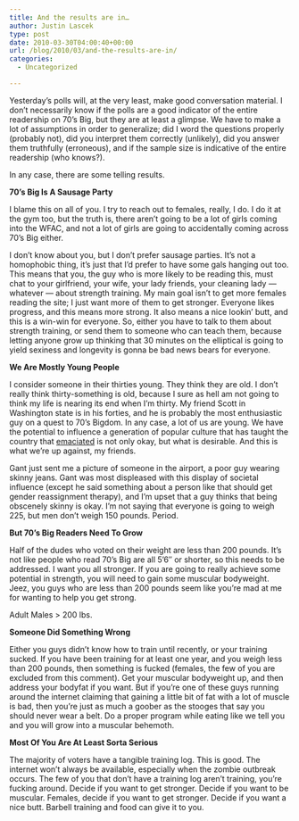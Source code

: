 ```yaml
---
title: And the results are in…
author: Justin Lascek
type: post
date: 2010-03-30T04:00:40+00:00
url: /blog/2010/03/and-the-results-are-in/
categories:
  - Uncategorized

---
```

Yesterday&#8217;s polls will, at the very least, make good conversation material. I don&#8217;t necessarily know if the polls are a good indicator of the entire readership on 70&#8217;s Big, but they are at least a glimpse. We have to make a lot of assumptions in order to generalize; did I word the questions properly (probably not), did you interpret them correctly (unlikely), did you answer them truthfully (erroneous), and if the sample size is indicative of the entire readership (who knows?).
  

  
In any case, there are some telling results.
  

  
**70&#8217;s Big Is A Sausage Party**
  
I blame this on all of you. I try to reach out to females, really, I do. I do it at the gym too, but the truth is, there aren&#8217;t going to be a lot of girls coming into the WFAC, and not a lot of girls are going to accidentally coming across 70&#8217;s Big either.
  

  
I don&#8217;t know about you, but I don&#8217;t prefer sausage parties. It&#8217;s not a homophobic thing, it&#8217;s just that I&#8217;d prefer to have some gals hanging out too. This means that you, the guy who is more likely to be reading this, must chat to your girlfriend, your wife, your lady friends, your cleaning lady &#8212; whatever &#8212; about strength training. My main goal isn&#8217;t to get more females reading the site; I just want more of them to get stronger. Everyone likes progress, and this means more strong. It also means a nice lookin&#8217; butt, and this is a win-win for everyone. So, either you have to talk to them about strength training, or send them to someone who can teach them, because letting anyone grow up thinking that 30 minutes on the elliptical is going to yield sexiness and longevity is gonna be bad news bears for everyone.
  

  
**We Are Mostly Young People**
  
I consider someone in their thirties young. They think they are old. I don&#8217;t really think thirty-something is old, because I sure as hell am not going to think my life is nearing its end when I&#8217;m thirty. My friend Scott in Washington state is in his forties, and he is probably the most enthusiastic guy on a quest to 70&#8217;s Bigdom. In any case, a lot of us are young. We have the potential to influence a generation of popular culture that has taught the country that [emaciated][1] is not only okay, but what is desirable. And this is what we&#8217;re up against, my friends.
  

  
Gant just sent me a picture of someone in the airport, a poor guy wearing skinny jeans. Gant was most displeased with this display of societal influence (except he said something about a person like that should get gender reassignment therapy), and I&#8217;m upset that a guy thinks that being obscenely skinny is okay. I&#8217;m not saying that everyone is going to weigh 225, but men don&#8217;t weigh 150 pounds. Period.
  

  
**But 70&#8217;s Big Readers Need To Grow**
  
Half of the dudes who voted on their weight are less than 200 pounds. It&#8217;s not like people who read 70&#8217;s Big are all 5&#8217;6&#8243; or shorter, so this needs to be addressed. I want you all stronger. If you are going to really achieve some potential in strength, you will need to gain some muscular bodyweight. Jeez, you guys who are less than 200 pounds seem like you&#8217;re mad at me for wanting to help you get strong.
  

  
Adult Males > 200 lbs.
  

  
**Someone Did Something Wrong**
  
Either you guys didn&#8217;t know how to train until recently, or your training sucked. If you have been training for at least one year, and you weigh less than 200 pounds, then something is fucked (females, the few of you are excluded from this comment). Get your muscular bodyweight up, and then address your bodyfat if you want. But if you&#8217;re one of these guys running around the internet claiming that gaining a little bit of fat with a lot of muscle is bad, then you&#8217;re just as much a goober as the stooges that say you should never wear a belt. Do a proper program while eating like we tell you and you will grow into a muscular behemoth.
  

  
**Most Of You Are At Least Sorta Serious**
  
The majority of voters have a tangible training log. This is good. The internet won&#8217;t always be available, especially when the zombie outbreak occurs. The few of you that don&#8217;t have a training log aren&#8217;t training, you&#8217;re fucking around. Decide if you want to get stronger. Decide if you want to be muscular. Females, decide if you want to get stronger. Decide if you want a nice butt. Barbell training and food can give it to you.

 [1]: http://www.shockya.com/news/new_moon_edward_shirtless9.jpg

